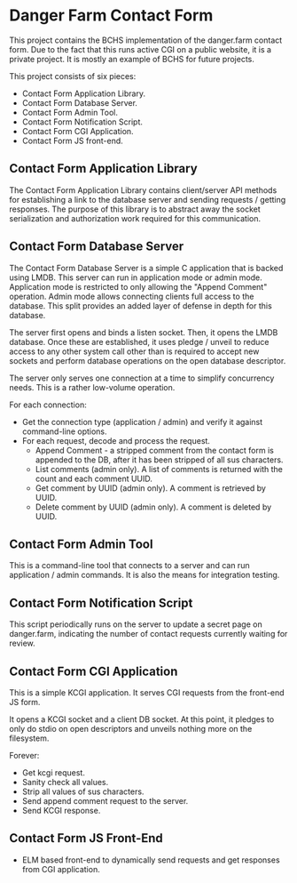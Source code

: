 Danger Farm Contact Form
========================

This project contains the BCHS implementation of the danger.farm contact form.
Due to the fact that this runs active CGI on a public website, it is a private
project. It is mostly an example of BCHS for future projects.

This project consists of six pieces:
* Contact Form Application Library.
* Contact Form Database Server.
* Contact Form Admin Tool.
* Contact Form Notification Script.
* Contact Form CGI Application.
* Contact Form JS front-end.

Contact Form Application Library
--------------------------------

The Contact Form Application Library contains client/server API methods for
establishing a link to the database server and sending requests / getting
responses. The purpose of this library is to abstract away the socket
serialization and authorization work required for this communication.

Contact Form Database Server
----------------------------

The Contact Form Database Server is a simple C application that is backed using
LMDB. This server can run in application mode or admin mode. Application mode is
restricted to only allowing the "Append Comment" operation. Admin mode allows
connecting clients full access to the database. This split provides an added
layer of defense in depth for this database.

The server first opens and binds a listen socket. Then, it opens the LMDB
database. Once these are established, it uses pledge / unveil to reduce access
to any other system call other than is required to accept new sockets and
perform database operations on the open database descriptor.

The server only serves one connection at a time to simplify concurrency needs.
This is a rather low-volume operation.

For each connection:
* Get the connection type (application / admin) and verify it against
  command-line options.
* For each request, decode and process the request.
  * Append Comment - a stripped comment from the contact form is appended to the
    DB, after it has been stripped of all sus characters.
  * List comments (admin only). A list of comments is returned with the count
    and each comment UUID.
  * Get comment by UUID (admin only). A comment is retrieved by UUID.
  * Delete comment by UUID (admin only). A comment is deleted by UUID.

Contact Form Admin Tool
-----------------------

This is a command-line tool that connects to a server and can run application /
admin commands. It is also the means for integration testing.

Contact Form Notification Script
--------------------------------

This script periodically runs on the server to update a secret page on
danger.farm, indicating the number of contact requests currently waiting for
review.

Contact Form CGI Application
----------------------------

This is a simple KCGI application. It serves CGI requests from the front-end JS
form.

It opens a KCGI socket and a client DB socket. At this point, it pledges to only
do stdio on open descriptors and unveils nothing more on the filesystem.

Forever:
* Get kcgi request.
* Sanity check all values.
* Strip all values of sus characters.
* Send append comment request to the server.
* Send KCGI response.

Contact Form JS Front-End
-------------------------
* ELM based front-end to dynamically send requests and get responses from CGI
  application.
